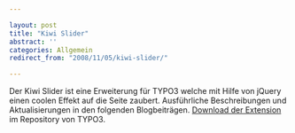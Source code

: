 ```yaml
---

layout: post
title: "Kiwi Slider"
abstract: ''
categories: Allgemein
redirect_from: "2008/11/05/kiwi-slider/"

---
```


Der Kiwi Slider ist eine Erweiterung für TYPO3 welche mit Hilfe von jQuery einen coolen Effekt auf die Seite zaubert. Ausführliche Beschreibungen und Aktualisierungen in den folgenden Blogbeiträgen.
[Download der Extension](http://typo3.org/extensions/repository/view/kiwi_slider/current/) im Repository von TYPO3\.
